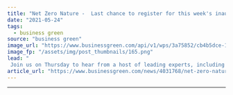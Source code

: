 ```yaml
---
title: "Net Zero Nature -  Last chance to register for this week's inaugural virtual summit"
date: "2021-05-24"
tags: 
  - business green
source: "business green"
image_url: "https://www.businessgreen.com/api/v1/wps/3a75852/cb4b5dce-1120-4e14-beae-549eced644b9/4/BSGNZH21-LOGOS-NATURE-185x114.png"
image_fp: "/assets/img/post_thumbnails/165.png"
lead: "
 Join us on Thursday to hear from a host of leading experts, including WWF's Tanya Steel, Professor Partha Dasgupta, and Environment Minister Rebecca Pow ..."
article_url: "https://www.businessgreen.com/news/4031768/net-zero-nature-last-chance-register-inaugural-virtual-summit"
---
```


---
